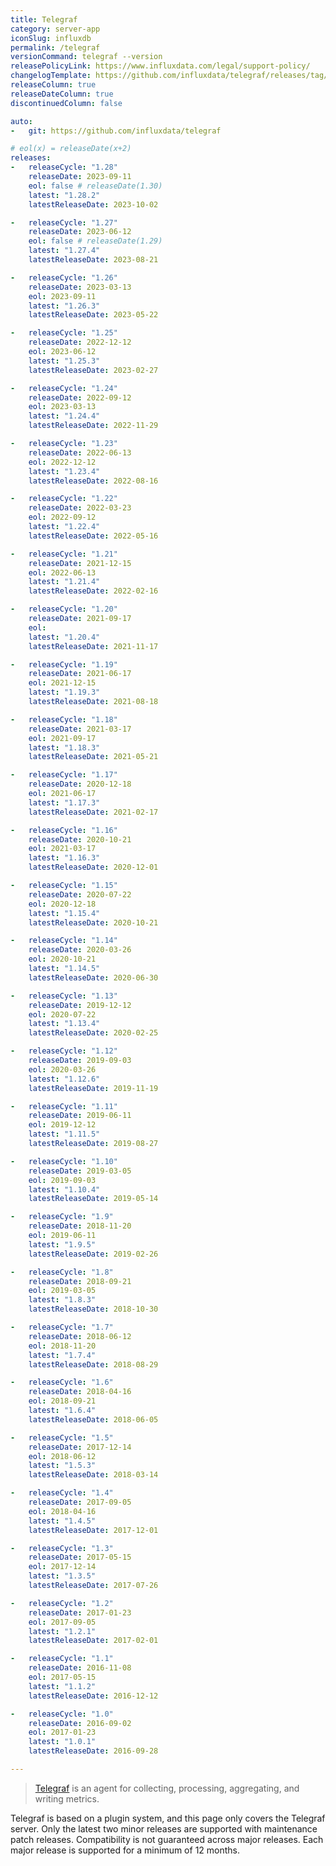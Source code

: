 ```yaml
---
title: Telegraf
category: server-app
iconSlug: influxdb
permalink: /telegraf
versionCommand: telegraf --version
releasePolicyLink: https://www.influxdata.com/legal/support-policy/
changelogTemplate: https://github.com/influxdata/telegraf/releases/tag/v__LATEST__
releaseColumn: true
releaseDateColumn: true
discontinuedColumn: false

auto:
-   git: https://github.com/influxdata/telegraf

# eol(x) = releaseDate(x+2)
releases:
-   releaseCycle: "1.28"
    releaseDate: 2023-09-11
    eol: false # releaseDate(1.30)
    latest: "1.28.2"
    latestReleaseDate: 2023-10-02

-   releaseCycle: "1.27"
    releaseDate: 2023-06-12
    eol: false # releaseDate(1.29)
    latest: "1.27.4"
    latestReleaseDate: 2023-08-21

-   releaseCycle: "1.26"
    releaseDate: 2023-03-13
    eol: 2023-09-11
    latest: "1.26.3"
    latestReleaseDate: 2023-05-22

-   releaseCycle: "1.25"
    releaseDate: 2022-12-12
    eol: 2023-06-12
    latest: "1.25.3"
    latestReleaseDate: 2023-02-27

-   releaseCycle: "1.24"
    releaseDate: 2022-09-12
    eol: 2023-03-13
    latest: "1.24.4"
    latestReleaseDate: 2022-11-29

-   releaseCycle: "1.23"
    releaseDate: 2022-06-13
    eol: 2022-12-12
    latest: "1.23.4"
    latestReleaseDate: 2022-08-16

-   releaseCycle: "1.22"
    releaseDate: 2022-03-23
    eol: 2022-09-12
    latest: "1.22.4"
    latestReleaseDate: 2022-05-16

-   releaseCycle: "1.21"
    releaseDate: 2021-12-15
    eol: 2022-06-13
    latest: "1.21.4"
    latestReleaseDate: 2022-02-16

-   releaseCycle: "1.20"
    releaseDate: 2021-09-17
    eol: 
    latest: "1.20.4"
    latestReleaseDate: 2021-11-17

-   releaseCycle: "1.19"
    releaseDate: 2021-06-17
    eol: 2021-12-15
    latest: "1.19.3"
    latestReleaseDate: 2021-08-18

-   releaseCycle: "1.18"
    releaseDate: 2021-03-17
    eol: 2021-09-17
    latest: "1.18.3"
    latestReleaseDate: 2021-05-21

-   releaseCycle: "1.17"
    releaseDate: 2020-12-18
    eol: 2021-06-17
    latest: "1.17.3"
    latestReleaseDate: 2021-02-17

-   releaseCycle: "1.16"
    releaseDate: 2020-10-21
    eol: 2021-03-17
    latest: "1.16.3"
    latestReleaseDate: 2020-12-01

-   releaseCycle: "1.15"
    releaseDate: 2020-07-22
    eol: 2020-12-18
    latest: "1.15.4"
    latestReleaseDate: 2020-10-21

-   releaseCycle: "1.14"
    releaseDate: 2020-03-26
    eol: 2020-10-21
    latest: "1.14.5"
    latestReleaseDate: 2020-06-30

-   releaseCycle: "1.13"
    releaseDate: 2019-12-12
    eol: 2020-07-22
    latest: "1.13.4"
    latestReleaseDate: 2020-02-25

-   releaseCycle: "1.12"
    releaseDate: 2019-09-03
    eol: 2020-03-26
    latest: "1.12.6"
    latestReleaseDate: 2019-11-19

-   releaseCycle: "1.11"
    releaseDate: 2019-06-11
    eol: 2019-12-12
    latest: "1.11.5"
    latestReleaseDate: 2019-08-27

-   releaseCycle: "1.10"
    releaseDate: 2019-03-05
    eol: 2019-09-03
    latest: "1.10.4"
    latestReleaseDate: 2019-05-14

-   releaseCycle: "1.9"
    releaseDate: 2018-11-20
    eol: 2019-06-11
    latest: "1.9.5"
    latestReleaseDate: 2019-02-26

-   releaseCycle: "1.8"
    releaseDate: 2018-09-21
    eol: 2019-03-05
    latest: "1.8.3"
    latestReleaseDate: 2018-10-30

-   releaseCycle: "1.7"
    releaseDate: 2018-06-12
    eol: 2018-11-20
    latest: "1.7.4"
    latestReleaseDate: 2018-08-29

-   releaseCycle: "1.6"
    releaseDate: 2018-04-16
    eol: 2018-09-21
    latest: "1.6.4"
    latestReleaseDate: 2018-06-05

-   releaseCycle: "1.5"
    releaseDate: 2017-12-14
    eol: 2018-06-12
    latest: "1.5.3"
    latestReleaseDate: 2018-03-14

-   releaseCycle: "1.4"
    releaseDate: 2017-09-05
    eol: 2018-04-16
    latest: "1.4.5"
    latestReleaseDate: 2017-12-01

-   releaseCycle: "1.3"
    releaseDate: 2017-05-15
    eol: 2017-12-14
    latest: "1.3.5"
    latestReleaseDate: 2017-07-26

-   releaseCycle: "1.2"
    releaseDate: 2017-01-23
    eol: 2017-09-05
    latest: "1.2.1"
    latestReleaseDate: 2017-02-01

-   releaseCycle: "1.1"
    releaseDate: 2016-11-08
    eol: 2017-05-15
    latest: "1.1.2"
    latestReleaseDate: 2016-12-12

-   releaseCycle: "1.0"
    releaseDate: 2016-09-02
    eol: 2017-01-23
    latest: "1.0.1"
    latestReleaseDate: 2016-09-28

---
```


> [Telegraf](https://github.com/influxdata/telegraf) is an agent for collecting, processing, aggregating, and writing metrics.

Telegraf is based on a plugin system, and this page only covers the Telegraf server.
Only the latest two minor releases are supported with maintenance patch releases.
Compatibility is not guaranteed across major releases. Each major release is supported for a minimum of 12 months.
